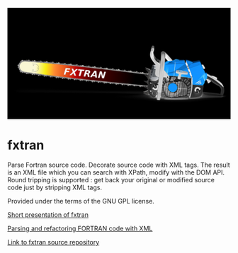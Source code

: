 
![](./Images/tronconneuse3.png)

# fxtran
Parse Fortran source code. Decorate source code with XML tags. The result is an XML file which you can search with XPath, modify with the DOM API. 
Round tripping is supported : get back your original or modified source code just by stripping XML tags.

Provided under the terms of the GNU GPL license.

[Short presentation of fxtran](share/doc/fxtran/fxtran.pdf)

[Parsing and refactoring FORTRAN code with XML](share/doc/fxtran/ARTICLE.md)

[Link to fxtran source repository](https://github.com/pmarguinaud/fxtran)
